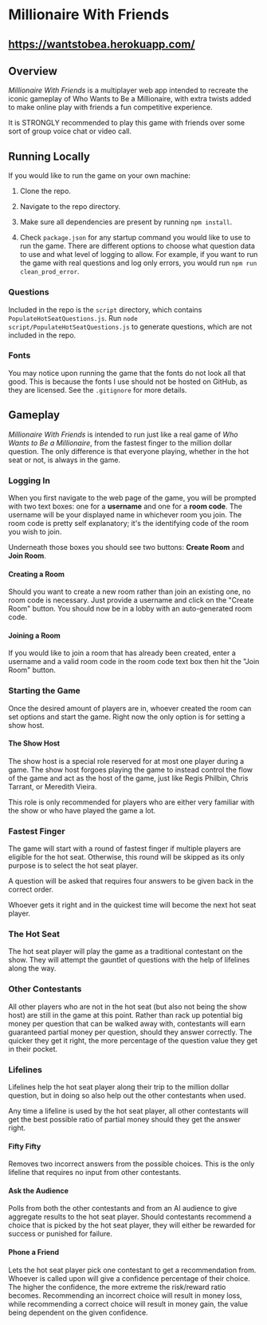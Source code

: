 # Millionaire With Friends
https://wantstobea.herokuapp.com/
---

## Overview

_Millionaire With Friends_ is a multiplayer web app intended to recreate the iconic gameplay of Who Wants to Be a Millionaire, with extra twists added to make online play with friends a fun competitive experience.

It is STRONGLY recommended to play this game with friends over some sort of group voice chat or video call.

## Running Locally

If you would like to run the game on your own machine:

1. Clone the repo.

1. Navigate to the repo directory.

1. Make sure all dependencies are present by running `npm install`.

1. Check `package.json` for any startup command you would like to use to run the game. There are different options to choose what question data to use and what level of logging to allow. For example, if you want to run the game with real questions and log only errors, you would run `npm run clean_prod_error`.

### Questions

Included in the repo is the `script` directory, which contains `PopulateHotSeatQuestions.js`. Run `node script/PopulateHotSeatQuestions.js` to generate questions, which are not included in the repo.

### Fonts

You may notice upon running the game that the fonts do not look all that good. This is because the fonts I use should not be hosted on GitHub, as they are licensed. See the `.gitignore` for more details.

## Gameplay

_Millionaire With Friends_ is intended to run just like a real game of _Who Wants to Be a Millionaire_, from the fastest finger to the million dollar question. The only difference is that everyone playing, whether in the hot seat or not, is always in the game.

### Logging In

When you first navigate to the web page of the game, you will be prompted with two text boxes: one for a __username__ and one for a __room code__. The username will be your displayed name in whichever room you join. The room code is pretty self explanatory; it's the identifying code of the room you wish to join.

Underneath those boxes you should see two buttons: __Create Room__ and __Join Room__.

#### Creating a Room

Should you want to create a new room rather than join an existing one, no room code is necessary. Just provide a username and click on the "Create Room" button. You should now be in a lobby with an auto-generated room code.

#### Joining a Room

If you would like to join a room that has already been created, enter a username and a valid room code in the room code text box then hit the "Join Room" button.

### Starting the Game

Once the desired amount of players are in, whoever created the room can set options and start the game. Right now the only option is for setting a show host.

#### The Show Host

The show host is a special role reserved for at most one player during a game. The show host forgoes playing the game to instead control the flow of the game and act as the host of the game, just like Regis Philbin, Chris Tarrant, or Meredith Vieira.

This role is only recommended for players who are either very familiar with the show or who have played the game a lot.

### Fastest Finger

The game will start with a round of fastest finger if multiple players are eligible for the hot seat. Otherwise, this round will be skipped as its only purpose is to select the hot seat player.

A question will be asked that requires four answers to be given back in the correct order.

Whoever gets it right and in the quickest time will become the next hot seat player.

### The Hot Seat

The hot seat player will play the game as a traditional contestant on the show. They will attempt the gauntlet of questions with the help of lifelines along the way.

### Other Contestants

All other players who are not in the hot seat (but also not being the show host) are still in the game at this point. Rather than rack up potential big money per question that can be walked away with, contestants will earn guaranteed partial money per question, should they answer correctly. The quicker they get it right, the more percentage of the question value they get in their pocket.

### Lifelines

Lifelines help the hot seat player along their trip to the million dollar question, but in doing so also help out the other contestants when used.

Any time a lifeline is used by the hot seat player, all other contestants will get the best possible ratio of partial money should they get the answer right.

#### Fifty Fifty

Removes two incorrect answers from the possible choices. This is the only lifeline that requires no input from other contestants.

#### Ask the Audience

Polls from both the other contestants and from an AI audience to give aggregate results to the hot seat player. Should contestants recommend a choice that is picked by the hot seat player, they will either be rewarded for success or punished for failure.

#### Phone a Friend

Lets the hot seat player pick one contestant to get a recommendation from. Whoever is called upon will give a confidence percentage of their choice. The higher the confidence, the more extreme the risk/reward ratio becomes. Recommending an incorrect choice will result in money loss, while recommending a correct choice will result in money gain, the value being dependent on the given confidence.
